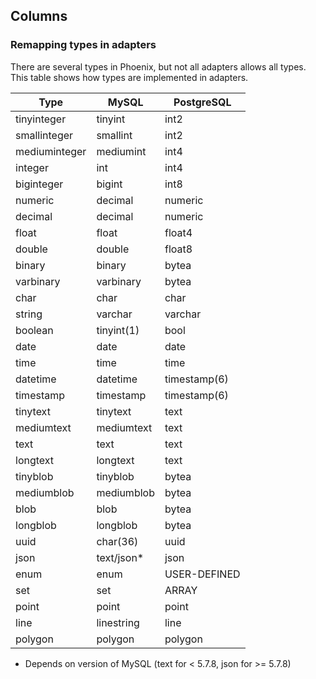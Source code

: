 ## Columns

### Remapping types in adapters
There are several types in Phoenix, but not all adapters allows all types. This table shows how types are implemented in adapters.

| Type          | MySQL      | PostgreSQL    |
|---------------|------------|---------------|
| tinyinteger   | tinyint    | int2          |
| smallinteger  | smallint   | int2          |
| mediuminteger | mediumint  | int4          |
| integer       | int        | int4          |
| biginteger    | bigint     | int8          |
| numeric       | decimal    | numeric       |
| decimal       | decimal    | numeric       |
| float         | float      | float4        |
| double        | double     | float8        |
| binary        | binary     | bytea         |
| varbinary     | varbinary  | bytea         |
| char          | char       | char          |
| string        | varchar    | varchar       |
| boolean       | tinyint(1) | bool          |
| date          | date       | date          |
| time          | time       | time          |
| datetime      | datetime   | timestamp(6)  |
| timestamp     | timestamp  | timestamp(6)  |
| tinytext      | tinytext   | text          |
| mediumtext    | mediumtext | text          |
| text          | text       | text          |
| longtext      | longtext   | text          |
| tinyblob      | tinyblob   | bytea         |
| mediumblob    | mediumblob | bytea         |
| blob          | blob       | bytea         |
| longblob      | longblob   | bytea         |
| uuid          | char(36)   | uuid          |
| json          | text/json* | json          |
| enum          | enum       | USER-DEFINED  |
| set           | set        | ARRAY         |
| point         | point      | point         |
| line          | linestring | line          |
| polygon       | polygon    | polygon       |

* Depends on version of MySQL (text for < 5.7.8, json for >= 5.7.8)
